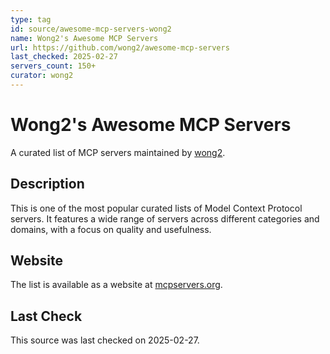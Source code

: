 ```yaml
---
type: tag
id: source/awesome-mcp-servers-wong2
name: Wong2's Awesome MCP Servers
url: https://github.com/wong2/awesome-mcp-servers
last_checked: 2025-02-27
servers_count: 150+
curator: wong2
---
```


# Wong2's Awesome MCP Servers

A curated list of MCP servers maintained by [wong2](https://github.com/wong2).

## Description

This is one of the most popular curated lists of Model Context Protocol servers. It features a wide range of servers across different categories and domains, with a focus on quality and usefulness.

## Website

The list is available as a website at [mcpservers.org](https://mcpservers.org).

## Last Check

This source was last checked on 2025-02-27.
